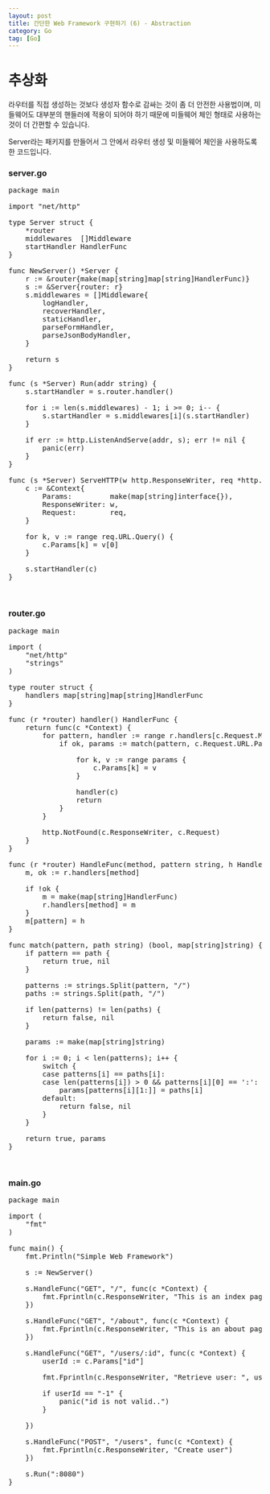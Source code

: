 ```yaml
---
layout: post
title: 간단한 Web Framework 구현하기 (6) - Abstraction
category: Go
tag: [Go]
---
```

# 추상화

라우터를 직접 생성하는 것보다 생성자 함수로 감싸는 것이 좀 더 안전한 사용법이며, 미들웨어도 대부분의 핸들러에 적용이 되어야 하기 때문에 미들웨어 체인 형태로 사용하는 것이 더 간편할 수 있습니다.

Server라는 패키지를 만들어서 그 안에서 라우터 생성 및 미들웨어 체인을 사용하도록 한 코드입니다.

### server.go

<pre class="prettyprint">
package main

import "net/http"

type Server struct {
	*router
	middlewares  []Middleware
	startHandler HandlerFunc
}

func NewServer() *Server {
	r := &router{make(map[string]map[string]HandlerFunc)}
	s := &Server{router: r}
	s.middlewares = []Middleware{
		logHandler,
		recoverHandler,
		staticHandler,
		parseFormHandler,
		parseJsonBodyHandler,
	}

	return s
}

func (s *Server) Run(addr string) {
	s.startHandler = s.router.handler()

	for i := len(s.middlewares) - 1; i >= 0; i-- {
		s.startHandler = s.middlewares[i](s.startHandler)
	}

	if err := http.ListenAndServe(addr, s); err != nil {
		panic(err)
	}
}

func (s *Server) ServeHTTP(w http.ResponseWriter, req *http.Request) {
	c := &Context{
		Params:         make(map[string]interface{}),
		ResponseWriter: w,
		Request:        req,
	}

	for k, v := range req.URL.Query() {
		c.Params[k] = v[0]
	}

	s.startHandler(c)
}
</pre>

<br>

### router.go

<pre class="prettyprint">
package main

import (
	"net/http"
	"strings"
)

type router struct {
	handlers map[string]map[string]HandlerFunc
}

func (r *router) handler() HandlerFunc {
	return func(c *Context) {
		for pattern, handler := range r.handlers[c.Request.Method] {
			if ok, params := match(pattern, c.Request.URL.Path); ok {

				for k, v := range params {
					c.Params[k] = v
				}

				handler(c)
				return
			}
		}

		http.NotFound(c.ResponseWriter, c.Request)
	}
}

func (r *router) HandleFunc(method, pattern string, h HandlerFunc) {
	m, ok := r.handlers[method]

	if !ok {
		m = make(map[string]HandlerFunc)
		r.handlers[method] = m
	}
	m[pattern] = h
}

func match(pattern, path string) (bool, map[string]string) {
	if pattern == path {
		return true, nil
	}

	patterns := strings.Split(pattern, "/")
	paths := strings.Split(path, "/")

	if len(patterns) != len(paths) {
		return false, nil
	}

	params := make(map[string]string)

	for i := 0; i < len(patterns); i++ {
		switch {
		case patterns[i] == paths[i]:
		case len(patterns[i]) > 0 && patterns[i][0] == ':':
			params[patterns[i][1:]] = paths[i]
		default:
			return false, nil
		}
	}

	return true, params
}
</pre>

<br>

### main.go

<pre class="prettyprint">
package main

import (
	"fmt"
)

func main() {
	fmt.Println("Simple Web Framework")

	s := NewServer()

	s.HandleFunc("GET", "/", func(c *Context) {
		fmt.Fprintln(c.ResponseWriter, "This is an index page.")
	})

	s.HandleFunc("GET", "/about", func(c *Context) {
		fmt.Fprintln(c.ResponseWriter, "This is an about page.")
	})

	s.HandleFunc("GET", "/users/:id", func(c *Context) {
		userId := c.Params["id"]

		fmt.Fprintln(c.ResponseWriter, "Retrieve user: ", userId)

		if userId == "-1" {
			panic("id is not valid..")
		}

	})

	s.HandleFunc("POST", "/users", func(c *Context) {
		fmt.Fprintln(c.ResponseWriter, "Create user")
	})

	s.Run(":8080")
}
</pre>